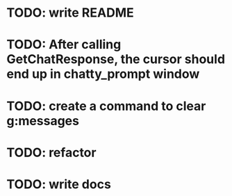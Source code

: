 # TODO: write README
# TODO: After calling GetChatResponse, the cursor should end up in chatty_prompt window
# TODO: create a command to clear g:messages
# TODO: refactor
# TODO: write docs

